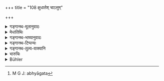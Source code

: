 +++
title = "108 क्षुधार्तश् चाऽत्तुम्"

+++

<details><summary>गङ्गानथ-मूलानुवादः</summary>

Viśvāmitra, expert in the knowledge of right and wrong, when tormented by hunger, proceeded to eat the haunch of a dog, receiving it from the hands of a Caṇḍāla.—(108)
</details>

<details><summary>मेधातिथिः</summary>

**विश्वामित्रो** नाम महामुनिः प्रसिद्धः । स कस्मिंश्चिद् अवसरे क्षुधादुःखेन **श्वजाघनीं** **चण्डालहस्ताद्** **आदायात्तुम्** अभ्यागाद्[^२१२] आभिमुख्येनाध्यवसितः । न केवलं परिदुष्टे ऽन्ने दोषो ऽस्ति, यावत् स्वभावदुष्टे ऽपीति **श्वजाघनी**ग्रहणम् । सर्वदोषदुष्टम् अप्य् आपदि भक्षयितव्यम् इति श्लोकतात्पर्यार्थः ॥ १०.१०८ ॥


[^२१२]:
     M G J: abhyāgata
</details>

<details><summary>गङ्गानथ-भाष्यानुवादः</summary>

Viśvāmitra is a well-known great sage. On one occasion, when he suffered much from hunger, ‘*he proceeded to eat the haunch of a dog, receiving it from the hands of a Carṇḍāla*.’

The ‘*dog’s* *haunch*’ has been mentioned with a view to show that there is harm in the eating of not only such food as has been defiled, but also of that which is defective by its very nature;—the sense of the verse being that in times of distress one may take even such food as is tainted with all kinds of defects.—(108)
</details>

<details><summary>गङ्गानथ-टिप्पन्यः</summary>

See Mahābhārata 12.141.28 etc. seg.

This verse is quoted in *Aparārka* (p. 935);—in *Madanapārijāta* (p. 234). which explains ‘*śvajāghanī*’ as the loins of a dog;—and in
*Parāśaramadhava* (Prāyaścitta p. 326).
</details>

<details><summary>गङ्गानथ-तुल्य-वाक्यानि</summary>

**(verses 10.101-108)  
**

See Comparative notes for [Verse 10.101].
</details>

<details><summary>भारुचिः</summary>

जीवितात्यये सर्वान्नाभ्यनुज्ञानार्थाः पञ्चश्लोकाः परकृत्यर्थवादाः विज्ञेयाः ॥ १०.१०४–०८ ॥
</details>

<details><summary>Bühler</summary>

108	Visvamitra, who well knew what is right or wrong, approached, when he was tormented by hunger, (to eat) the haunch of a dog, receiving it the hands of a Kandala.
</details>
